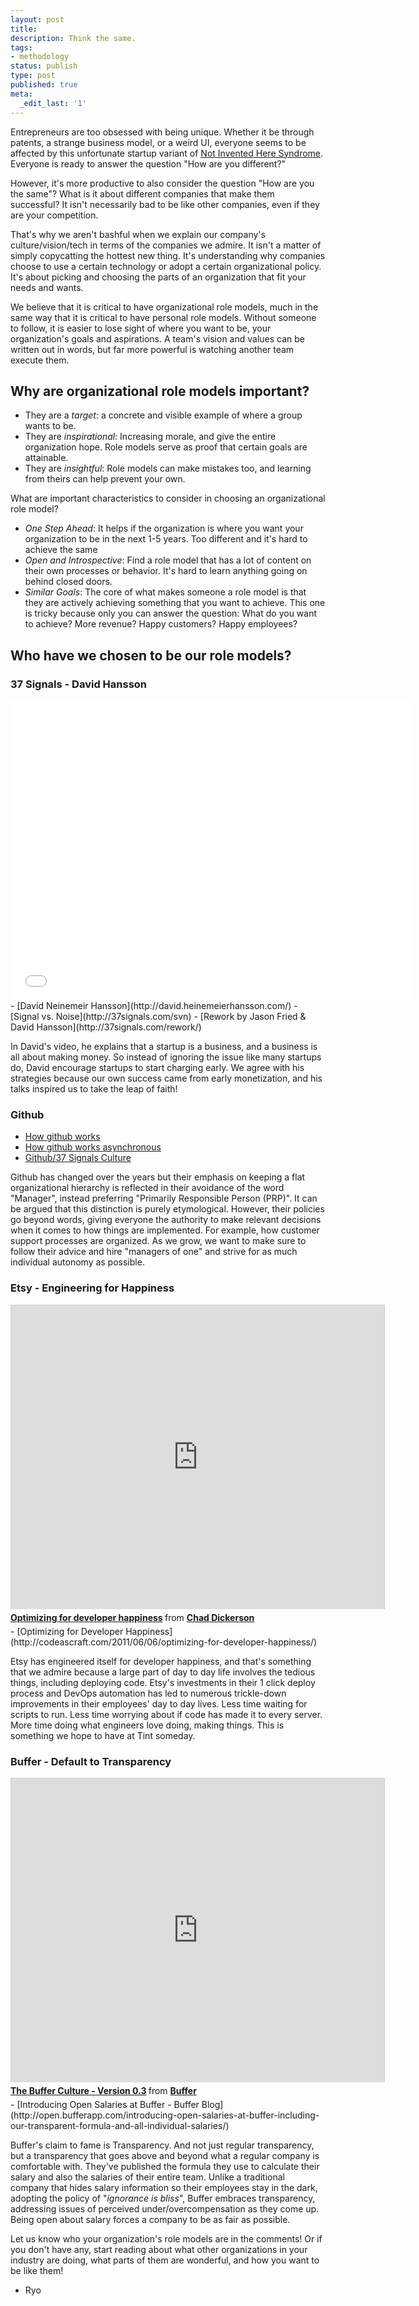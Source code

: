 ```yaml
---
layout: post
title: 
description: Think the same.
tags:
- methodology
status: publish
type: post
published: true
meta:
  _edit_last: '1'
---
```


Entrepreneurs are too obsessed with being unique. Whether it be through patents, a strange business model, or a weird UI, everyone seems to be affected by this unfortunate startup variant of [Not Invented Here Syndrome](http://en.wikipedia.org/wiki/Not_invented_here). Everyone is ready to answer the question "How are you different?" 

However, it's more productive to also consider the question "How are you the same"? What is it about different companies that make them successful? It isn't necessarily bad to be like other companies, even if they are your competition.

That's why we aren't bashful when we explain our company's culture/vision/tech in terms of the companies we admire. It isn't a matter of simply copycatting the hottest new thing. It's understanding why companies choose to use a certain technology or adopt a certain organizational policy. It's about picking and choosing the parts of an organization that fit your needs and wants.

We believe that it is critical to have organizational role models, much in the same way that it is critical to have personal role models. Without someone to follow, it is easier to lose sight of where you want to be, your organization's goals and aspirations. A team's vision and values can be written out in words, but far more powerful is watching another team execute them.

## Why are organizational role models important?

* They are a *target*: a concrete and visible example of where a group wants to be.
* They are *inspirational*: Increasing morale, and give the entire organization hope. Role models serve as proof that certain goals are attainable.
* They are *insightful*: Role models can make mistakes too, and learning from theirs can help prevent your own.

What are important characteristics to consider in choosing an organizational role model?

* *One Step Ahead*: It helps if the organization is where you want your organization to be in the next 1-5 years. Too different and it's hard to achieve the same 
* *Open and Introspective*: Find a role model that has a lot of content on their own processes or behavior. It's hard to learn anything going on behind closed doors.
* *Similar Goals*: The core of what makes someone a role model is that they are actively achieving something that you want to achieve. This one is tricky because only you can answer the question: What do you want to achieve? More revenue? Happy customers? Happy employees?

## Who have we chosen to be our role models?

### 37 Signals - David Hansson
<iframe width="640" height="480" src="//www.youtube.com/embed/0CDXJ6bMkMY?rel=0" frameborder="0" allowfullscreen></iframe>
- [David Neinemeir Hansson](http://david.heinemeierhansson.com/)
- [Signal vs. Noise](http://37signals.com/svn)
- [Rework by Jason Fried & David Hansson](http://37signals.com/rework/)

In David's video, he explains that a startup is a business, and a business is all about making money. So instead of ignoring the issue like many startups do, David encourage startups to start charging early. We agree with his strategies because our own success came from early monetization, and his talks inspired us to take the leap of faith!

### Github
<script async class="speakerdeck-embed" data-id="3b9d21b02f83013193f63a251344e3e5" data-ratio="1.77777777777778" src="//speakerdeck.com/assets/embed.js"></script>
- [How github works](http://zachholman.com/posts/how-github-works/)
- [How github works asynchronous](http://zachholman.com/posts/how-github-works-asynchronous/)
- [Github/37 Signals Culture](http://online.wsj.com/news/articles/SB10001424127887323420604578652051466314748)

Github has changed over the years but their emphasis on keeping a flat organizational hierarchy is reflected in their avoidance of the word "Manager", instead preferring "Primarily Responsible Person (PRP)". It can be argued that this distinction is purely etymological. However, their policies go beyond words, giving everyone the authority to make relevant decisions when it comes to how things are implemented. For example, how customer support processes are organized. As we grow, we want to make sure to follow their advice and hire "managers of one" and strive for as much individual autonomy as possible.


### Etsy - Engineering for Happiness
<iframe src="http://www.slideshare.net/slideshow/embed_code/8052220" width="597" height="486" frameborder="0" marginwidth="0" marginheight="0" scrolling="no" style="border:1px solid #CCC;border-width:1px 1px 0;margin-bottom:5px" allowfullscreen> </iframe> <div style="margin-bottom:5px"> <strong> <a href="https://www.slideshare.net/chaddickerson/optimizing-for-developer-happiness" title="Optimizing for developer happiness" target="_blank">Optimizing for developer happiness</a> </strong> from <strong><a href="http://www.slideshare.net/chaddickerson" target="_blank">Chad Dickerson</a></strong> </div>
- [Optimizing for Developer Happiness](http://codeascraft.com/2011/06/06/optimizing-for-developer-happiness/)

Etsy has engineered itself for developer happiness, and that's something that we admire because a large part of day to day life involves the tedious things, including deploying code. Etsy's investments in their 1 click deploy process and DevOps automation has led to numerous trickle-down improvements in their employees' day to day lives. Less time waiting for scripts to run. Less time worrying about if code has made it to every server. More time doing what engineers love doing, making things. This is something we hope to have at Tint someday.

### Buffer - Default to Transparency
<iframe src="http://www.slideshare.net/slideshow/embed_code/24656081?rel=0" width="597" height="486" frameborder="0" marginwidth="0" marginheight="0" scrolling="no" style="border:1px solid #CCC;border-width:1px 1px 0;margin-bottom:5px" allowfullscreen> </iframe> <div style="margin-bottom:5px"> <strong> <a href="https://www.slideshare.net/Bufferapp/buffer-culture-03" title="The Buffer Culture - Version 0.3" target="_blank">The Buffer Culture - Version 0.3</a> </strong> from <strong><a href="http://www.slideshare.net/Bufferapp" target="_blank">Buffer </a></strong> </div>
- [Introducing Open Salaries at Buffer - Buffer Blog](http://open.bufferapp.com/introducing-open-salaries-at-buffer-including-our-transparent-formula-and-all-individual-salaries/)

Buffer's claim to fame is Transparency. And not just regular transparency, but a transparency that goes above and beyond what a regular company is comfortable with. They've published the formula they use to calculate their salary and also the salaries of their entire team. Unlike a traditional company that hides salary information so their employees stay in the dark, adopting the policy of "_ignorance is bliss_", Buffer embraces transparency, addressing issues of perceived under/overcompensation as they come up. Being open about salary forces a company to be as fair as possible.

Let us know who your organization's role models are in the comments! Or if you don't have any, start reading about what other organizations in your industry are doing, what parts of them are wonderful, and how you want to be like them!

- Ryo
